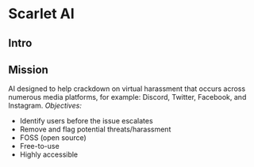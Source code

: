 # Scarlet AI

<!--

**Here are some ideas to get you started:**

🙋‍♀️ A short introduction - what is your organization all about?
🌈 Contribution guidelines - how can the community get involved?
👩‍💻 Useful resources - where can the community find your docs? Is there anything else the community should know?
🍿 Fun facts - what does your team eat for breakfast?
🧙 Remember, you can do mighty things with the power of [Markdown](https://docs.github.com/github/writing-on-github/getting-started-with-writing-and-formatting-on-github/basic-writing-and-formatting-syntax)
-->

## Intro


## Mission
AI designed to help crackdown on virtual harassment that occurs across numerous media platforms, for example: Discord, Twitter, Facebook, and Instagram.
*Objectives:*
- Identify users before the issue escalates
- Remove and flag potential threats/harassment
- FOSS (open source)
- Free-to-use
- Highly accessible
